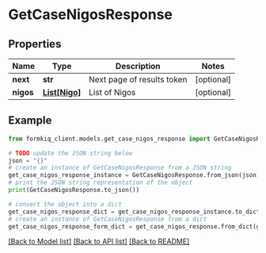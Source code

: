 # GetCaseNigosResponse


## Properties

Name | Type | Description | Notes
------------ | ------------- | ------------- | -------------
**next** | **str** | Next page of results token | [optional] 
**nigos** | [**List[Nigo]**](Nigo.md) | List of Nigos | [optional] 

## Example

```python
from formkiq_client.models.get_case_nigos_response import GetCaseNigosResponse

# TODO update the JSON string below
json = "{}"
# create an instance of GetCaseNigosResponse from a JSON string
get_case_nigos_response_instance = GetCaseNigosResponse.from_json(json)
# print the JSON string representation of the object
print(GetCaseNigosResponse.to_json())

# convert the object into a dict
get_case_nigos_response_dict = get_case_nigos_response_instance.to_dict()
# create an instance of GetCaseNigosResponse from a dict
get_case_nigos_response_form_dict = get_case_nigos_response.from_dict(get_case_nigos_response_dict)
```
[[Back to Model list]](../README.md#documentation-for-models) [[Back to API list]](../README.md#documentation-for-api-endpoints) [[Back to README]](../README.md)


